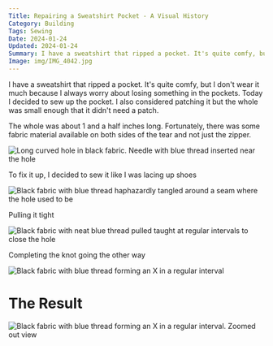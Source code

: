 ```yaml
---
Title: Repairing a Sweatshirt Pocket - A Visual History
Category: Building
Tags: Sewing
Date: 2024-01-24
Updated: 2024-01-24
Summary: I have a sweatshirt that ripped a pocket. It's quite comfy, but I don't wear it much because I always worry about losing something in the pockets. Today I decided to sew up the pocket. I also considered patching it but the whole was small enough that it didn't need a patch.
Image: img/IMG_4042.jpg
---
```


I have a sweatshirt that ripped a pocket. It's quite comfy, but I don't wear it
much because I always worry about losing something in the pockets. Today I
decided to sew up the pocket. I also considered patching it but the whole was
small enough that it didn't need a patch.

The whole was about 1 and a half inches long. Fortunately, there was some
fabric material available on both sides of the tear and not just the zipper.

![Long curved hole in black fabric. Needle with blue thread inserted near the hole]({attach}/img/IMG_4042.jpg)

To fix it up, I decided to sew it like I was lacing up shoes

![Black fabric with blue thread haphazardly tangled around a seam where the hole used to be]({attach}/img/IMG_4043.jpg)

Pulling it tight

![Black fabric with neat blue thread pulled taught at regular intervals to close the hole]({attach}/img/IMG_4045.jpg)

Completing the knot going the other way

![Black fabric with blue thread forming an X in a regular interval]({attach}/img/IMG_4046.jpg)

# The Result

![Black fabric with blue thread forming an X in a regular interval. Zoomed out view]({attach}/img/IMG_4047.jpg)

